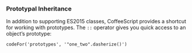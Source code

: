 ### Prototypal Inheritance

In addition to supporting ES2015 classes, CoffeeScript provides a shortcut for working with prototypes. The `::` operator gives you quick access to an object’s prototype:

```
codeFor('prototypes', '"one_two".dasherize()')
```
